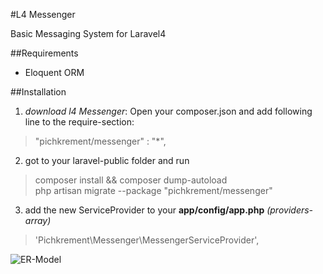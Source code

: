 #L4 Messenger

Basic Messaging System for Laravel4

##Requirements

* Eloquent ORM

##Installation

1. *download l4 Messenger*: Open your composer.json and add following line to the require-section:

> "pichkrement/messenger" : "*",

2. got to your laravel-public folder and run

> composer install && composer dump-autoload  
> php artisan migrate --package "pichkrement/messenger"

3. add the new ServiceProvider to your **app/config/app.php** *(providers-array)*

> 'Pichkrement\Messenger\MessengerServiceProvider',


![ER-Model](https://googledrive.com/host/0B_FVWRYj6sQ7WG42TVp2U0ZmaDQ)